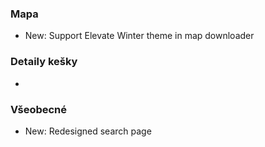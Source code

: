 ### Mapa
- New: Support Elevate Winter theme in map downloader

### Detaily kešky
-

### Všeobecné
- New: Redesigned search page
